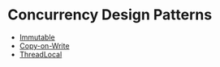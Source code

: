 # Concurrency Design Patterns

* [Immutable](immutable.md)
* [Copy-on-Write](copy-on-write.md)
* [ThreadLocal](threadlocal.md)

